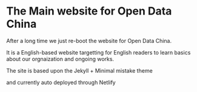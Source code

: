 # The Main website for Open Data China

After a long time we just re-boot the website for Open Data China.

It is a English-based website targetting for English readers to learn basics about our orgnaization and ongoing works. 

The site is based upon the Jekyll + Minimal mistake theme

and currently auto deployed through Netlify